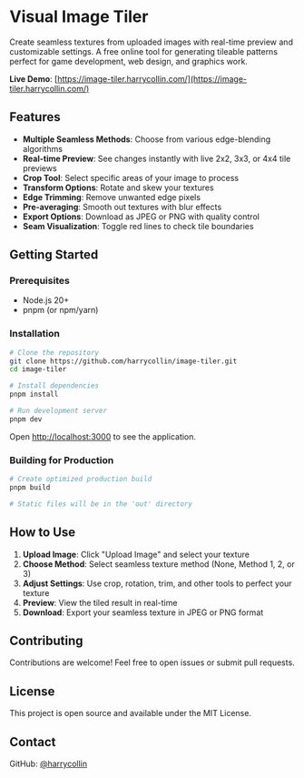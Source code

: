 # Visual Image Tiler

Create seamless textures from uploaded images with real-time preview and customizable settings. A free online tool for generating tileable patterns perfect for game development, web design, and graphics work.

**Live Demo**: [https://image-tiler.harrycollin.com/](https://image-tiler.harrycollin.com/)

## Features

- **Multiple Seamless Methods**: Choose from various edge-blending algorithms
- **Real-time Preview**: See changes instantly with live 2x2, 3x3, or 4x4 tile previews
- **Crop Tool**: Select specific areas of your image to process
- **Transform Options**: Rotate and skew your textures
- **Edge Trimming**: Remove unwanted edge pixels
- **Pre-averaging**: Smooth out textures with blur effects
- **Export Options**: Download as JPEG or PNG with quality control
- **Seam Visualization**: Toggle red lines to check tile boundaries

## Getting Started

### Prerequisites

- Node.js 20+ 
- pnpm (or npm/yarn)

### Installation

```bash
# Clone the repository
git clone https://github.com/harrycollin/image-tiler.git
cd image-tiler

# Install dependencies
pnpm install

# Run development server
pnpm dev
```

Open [http://localhost:3000](http://localhost:3000) to see the application.

### Building for Production

```bash
# Create optimized production build
pnpm build

# Static files will be in the 'out' directory
```

## How to Use

1. **Upload Image**: Click "Upload Image" and select your texture
2. **Choose Method**: Select seamless texture method (None, Method 1, 2, or 3)
3. **Adjust Settings**: Use crop, rotation, trim, and other tools to perfect your texture
4. **Preview**: View the tiled result in real-time
5. **Download**: Export your seamless texture in JPEG or PNG format

## Contributing

Contributions are welcome! Feel free to open issues or submit pull requests.

## License

This project is open source and available under the MIT License.

## Contact

GitHub: [@harrycollin](https://github.com/harrycollin)
